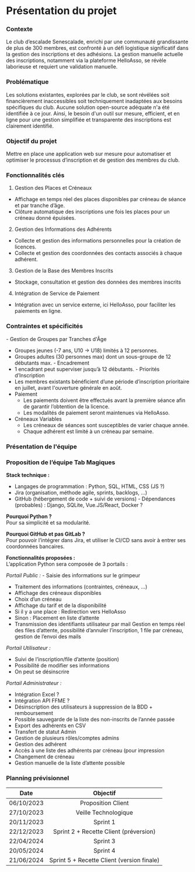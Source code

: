 
# Présentation du projet

### Contexte

Le club d’escalade Senescalade, enrichi par une communauté grandissante de plus de 300 membres, est confronté à un défi logistique significatif dans la gestion des inscriptions et des adhésions. La gestion manuelle actuelle des inscriptions, notamment via la plateforme HelloAsso, se révèle laborieuse et requiert une validation manuelle.

### Problématique

Les solutions existantes, explorées par le club, se sont révélées soit financièrement inaccessibles soit techniquement inadaptées aux besoins spécifiques du club. Aucune solution open-source adéquate n'a été identifiée à ce jour. Ainsi, le besoin d'un outil sur mesure, efficient, et en ligne pour une gestion simplifiée et transparente des inscriptions est clairement identifié.

### Objectif du projet

Mettre en place une application web sur mesure pour automatiser et optimiser le processus d’inscription et de gestion des membres du club.

### Fonctionnalités clés

1. Gestion des Places et Créneaux
  - Affichage en temps réel des places disponibles par créneau de séance et par tranche d’âge.
  - Clôture automatique des inscriptions une fois les places pour un créneau donné épuisées.
2. Gestion des Informations des Adhérents
  - Collecte et gestion des informations personnelles pour la création de licences.
  - Collecte et gestion des coordonnées des contacts associés à chaque adhérent.
3. Gestion de la Base des Membres Inscrits
  - Stockage, consultation et gestion des données des membres inscrits
4. Intégration de Service de Paiement
  - Intégration avec un service externe, ici HelloAsso, pour faciliter les paiements en ligne.

### Contraintes et spécificités

- Gestion de Groupes par Tranches d'Âge
  - Groupes jeunes (-7 ans, U10 → U18) limités à 12 personnes.
  - Groupes adultes (30 personnes max) dont un sous-groupe de 12 débutants max.
- Encadrement
  - 1 encadrant peut superviser jusqu’à 12 débutants.
- Priorités d’Inscription
  - Les membres existants bénéficient d’une période d’inscription prioritaire en juillet, avant l'ouverture générale en août.
- Paiement
  - Les paiements doivent être effectués avant la première séance afin de garantir l’obtention de la licence.
  - Les modalités de paiement seront maintenues via HelloAsso.
- Créneaux Variables
  - Les créneaux de séances sont susceptibles de varier chaque année.
  - Chaque adhérent est limité à un créneau par semaine.

### Présentation de l'équipe

### Proposition de l’équipe Tab Magiques

**Stack technique :**
- Langages de programmation : Python, SQL, HTML, CSS (JS ?)
- Jira (organisation, méthode agile, sprints, backlogs, …)
- GitHub (hébergement de code + suivi de versions)
- Dépendances (probables) : Django, SQLite, Vue.JS/React, Docker ?

**Pourquoi Python ?**  
Pour sa simplicité et sa modularité.

**Pourquoi GitHub et pas GitLab ?**  
Pour pouvoir l’intégrer dans Jira, et utiliser le CI/CD sans avoir à entrer ses coordonnées bancaires.

**Fonctionnalités proposées :**  
L’application Python sera composée de 3 portails :

_Portail Public :_
- Saisie des informations sur le grimpeur
- Traitement des informations (contraintes, créneaux, …)
- Affichage des créneaux disponibles
- Choix d’un créneau
- Affichage du tarif et de la disponibilité
- Si il y a une place : Redirection vers HelloAsso
- Sinon : Placement en liste d’attente
- Transmission des identifiants utilisateur par mail
Gestion en temps réel des files d’attente, possibilité d’annuler l’inscription, 1 file par créneau, gestion de l’envoi des mails

_Portail Utilisateur :_
- Suivi de l’inscription/file d’attente (position)
- Possibilité de modifier ses informations
- On peut se désinscrire

_Portail Administrateur :_
- Intégration Excel ?
- Intégration API FFME ?
- Désinscription des utilisateurs à suppression de la BDD + remboursement
- Possible sauvegarde de la liste des non-inscrits de l’année passée
- Export des adhérents en CSV
- Transfert de statut Admin
- Gestion de plusieurs rôles/comptes admins
- Gestion des adhérent
- Accès à une liste des adhérents par créneau (pour impression
- Changement de créneau
- Gestion manuelle de la liste d’attente possible

### Planning prévisionnel

Date | Objectif
:---: | :---:
06/10/2023 | Proposition Client
27/10/2023 | Veille Technologique
20/11/2023 | Sprint 1
22/12/2023 | Sprint 2 + Recette Client (préversion)
22/04/2024 | Sprint 3
20/05/2024 | Sprint 4
21/06/2024 | Sprint 5 + Recette Client (version finale)

